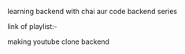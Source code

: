 learning backend with chai aur code backend series

link of playlist:- 

making youtube clone backend
